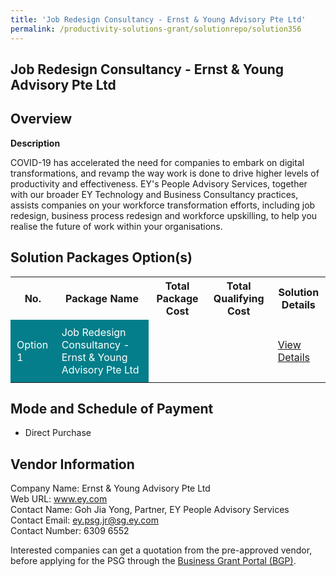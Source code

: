```yaml
---
title: 'Job Redesign Consultancy - Ernst & Young Advisory Pte Ltd'
permalink: /productivity-solutions-grant/solutionrepo/solution356
---
```


## Job Redesign Consultancy - Ernst & Young Advisory Pte Ltd

## Overview

**Description**

COVID-19 has accelerated the need for companies to embark on digital transformations, and revamp the way work is done to drive higher levels of productivity and effectiveness. EY's People Advisory Services, together with our broader EY Technology and Business Consultancy practices, assists companies on your workforce transformation efforts, including job redesign, business process redesign and workforce upskilling, to help you realise the future of work within your organisations.

## Solution Packages Option(s)

<table>
<tr>
<th><b>No.</b></th>
<th><b>Package Name</b></th>
<th><b>Total Package Cost</b></th>
<th><b>Total Qualifying Cost</b></th>
<th><b>Solution Details</b></th>
</tr>
<tr>
<td style='padding: 10px; background-color: #037E8A; color: #FFFFFF;'>Option 1</td>
<td style='padding: 10px; background-color: #037E8A; color: #FFFFFF;'>Job Redesign Consultancy - Ernst & Young Advisory Pte Ltd</td>
<td style='padding: 10px;'> </td>
<td style='padding: 10px;'> </td>
<td style='padding: 10px;'><a href='/images/psg/CaseStudiesbyErnst&YoungAdvisoryPteLtd.pdf' target='_blank'>View Details</a></td>
</tr>
</table>

## Mode and Schedule of Payment

 - Direct Purchase

## Vendor Information

 Company Name: Ernst & Young Advisory Pte Ltd <br>Web URL: www.ey.com<br>Contact Name: Goh Jia Yong, Partner, EY People Advisory Services<br>Contact Email: ey.psg.jr@sg.ey.com<br>Contact Number: 6309 6552

Interested companies can get a quotation from the pre-approved vendor, before applying for the PSG through the <a href='https://www.businessgrants.gov.sg/' target='_blank' rel='noopener'>Business Grant Portal (BGP)</a>.

<script src="/jquery/resize-tables.js"></script>

